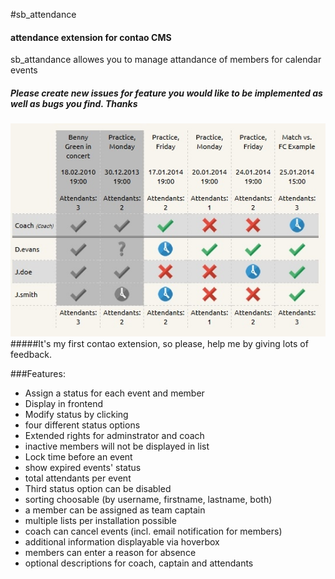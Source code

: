 #sb_attendance
#### attendance extension for contao CMS

sb_attandance allowes you to manage attandance of members for calendar events

##### Please create new issues for feature you would like to be implemented as well as bugs you find. Thanks

![ScreenShot](sb_attendance.jpg)
#####It's my first contao extension, so please, help me by giving lots of feedback.



###Features:
- Assign a status for each event and member
- Display in frontend
- Modify status by clicking
- four different status options
- Extended rights for adminstrator and coach
- inactive members will not be displayed in list
- Lock time before an event
- show expired events' status
- total attendants per event
- Third status option can be disabled
- sorting choosable (by username, firstname, lastname, both)
- a member can be assigned as team captain
- multiple lists per installation possible
- coach can cancel events (incl. email notification for members)
- additional information displayable via hoverbox
- members can enter a reason for absence
- optional descriptions for coach, captain and attendants


